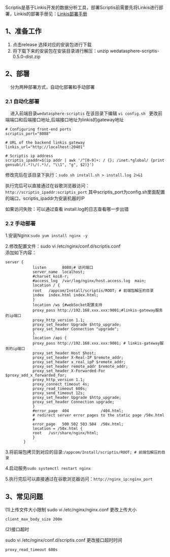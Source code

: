 Scriptis是基于Linkis开发的数据分析工具，部署Scriptis前需要先将Linkis进行部署，Linkis的部署手册见：[Linkis部署手册](https://github.com/WeBankFinTech/Linkis/blob/master/docs/zh_CN/ch1/deploy.md)

## 1、准备工作

1. 点击release 选择对应的安装包进行下载
2. 将下载下来的安装包在安装目录进行解压：unzip wedatasphere-scriptis-0.5.0-dist.zip

## 2、部署
&nbsp;&nbsp;&nbsp;&nbsp;分为两种部署方式，自动化部署和手动部署

### 2.1 自动化部署
&nbsp;&nbsp;&nbsp;&nbsp;进入前端目录```wedatasphere-scriptis``` 在该目录下编辑 ```vi config.sh ```
更改前端端口和后端接口地址,后端接口地址为linkis的gateway地址
```$xslt
# Configuring front-end ports
scriptis_port="8088"

# URL of the backend linkis gateway
linkis_url="http://localhost:20401"

# Scriptis ip address
scriptis_ipaddr=$(ip addr | awk '/^[0-9]+: / {}; /inet.*global/ {print gensub(/(.*)\/(.*)/, "\\1", "g", $2)}')
```

修改完后在该目录下执行：```sudo sh install.sh > install.log 2>&1```

执行完后可以直接通过在谷歌浏览器访问：```http://scriptis_ipaddr:scriptis_port``` 其中scriptis_port为config.sh里面配置的端口，scriptis_ipaddr为安装机器的IP

如果访问失败：可以通过查看 install.log的日志查看哪一步出错

### 2.2 手动部署
1.安装Nginx:```sudo yum install nginx -y```

2.修改配置文件：sudo vi /etc/nginx/conf.d/scriptis.conf  
添加如下内容：
```
server {
            listen       8080;# 访问端口
            server_name  localhost;
            #charset koi8-r;
            #access_log  /var/log/nginx/host.access.log  main;
            location / {
            root   /appcom/Install/scriptis/ROOT; # 前端包解压的目录
            index  index.html index.html;
            }
            location /ws {#webSocket配置支持
            proxy_pass http://192.168.xxx.xxx:9001;#linkis-gateway服务的ip端口
            proxy_http_version 1.1;
            proxy_set_header Upgrade $http_upgrade;
            proxy_set_header Connection "upgrade";
            }
            location /api {
            proxy_pass http://192.168.xxx.xxx:9001; # linkis-gateway服务的ip端口
            proxy_set_header Host $host;
            proxy_set_header X-Real-IP $remote_addr;
            proxy_set_header x_real_ipP $remote_addr;
            proxy_set_header remote_addr $remote_addr;
            proxy_set_header X-Forwarded-For $proxy_add_x_forwarded_for;
            proxy_http_version 1.1;
            proxy_connect_timeout 4s;
            proxy_read_timeout 600s;
            proxy_send_timeout 12s;
            proxy_set_header Upgrade $http_upgrade;
            proxy_set_header Connection upgrade;
            }
            #error_page  404              /404.html;
            # redirect server error pages to the static page /50x.html
            #
            error_page   500 502 503 504  /50x.html;
            location = /50x.html {
            root   /usr/share/nginx/html;
            }
        }

```

3.将前端包拷贝到对应的目录:```/appcom/Install/scriptis/ROOT; # 前端包解压的目录 ```

4.启动服务```sudo systemctl restart nginx```

5.执行完后可以直接通过在谷歌浏览器访问：```http://nginx_ip:nginx_port```

## 3、常见问题

(1)上传文件大小限制
sudo vi /etc/nginx/nginx.conf
更改上传大小
```
client_max_body_size 200m
```

 (2)接口超时

sudo vi /etc/nginx/conf.d/scriptis.conf
更改接口超时时间
```
proxy_read_timeout 600s
```

